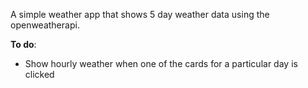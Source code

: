A simple weather app that shows 5 day weather data using the openweatherapi.

**To do**:
- Show hourly weather when one of the cards for a particular day is 
  clicked